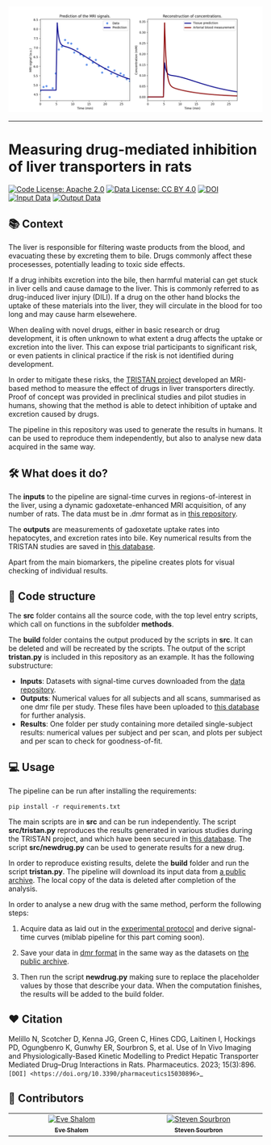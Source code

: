 ![example-result](_static/Result.png)

---

# Measuring drug-mediated inhibition of liver transporters in rats

[![Code License: Apache 2.0](https://img.shields.io/badge/License-Apache%202.0-blue.svg?style=flat-square&logo=apache&color=blue)](https://www.apache.org/licenses/LICENSE-2.0) [![Data License: CC BY 4.0](https://img.shields.io/badge/Data%20License-CC%20BY%204.0-lightgrey.svg)](https://creativecommons.org/licenses/by/4.0/) [![DOI](https://zenodo.org/badge/DOI/10.5281/zenodo.15609209.svg)](https://doi.org/10.5281/zenodo.15609209) [![Input Data](https://img.shields.io/badge/input%20data-Zenodo-3776AB?logo=databricks&logoColor=white)](https://doi.org/10.5281/zenodo.15610261) [![Output Data](https://img.shields.io/badge/output%20data-Zenodo-FF8C00?logo=databricks&logoColor=white)](https://doi.org/10.5281/zenodo.15610350)

## 📚 Context 

The liver is responsible for filtering waste products from the blood, and evacuating these by excreting them to bile. Drugs commonly affect these procesesses, potentially leading to toxic side effects.

If a drug inhibits excretion into the bile, then harmful material can get stuck in liver cells and cause damage to the liver. This is commonly referred to as drug-induced liver injury (DILI). If a drug on the other hand blocks the uptake of these materials into the liver, they will circulate in the blood for too long and may cause harm elsewehere.

When dealing with novel drugs, either in basic research or drug development, it is often unknown to what extent a drug affects the uptake or excretion into the liver. This can expose trial participants to significant risk, or even patients in clinical practice if the risk is not identified during development.

In order to mitigate these risks, the [TRISTAN project](https://www.imi-tristan.eu/) developed an MRI-based method to measure the effect of drugs in liver transporters directly. Proof of concept was provided in preclinical studies and pilot studies in humans, showing that the method is able to detect inhibition of uptake and excretion caused by drugs. 

The pipeline in this repository was used to generate the results in humans. It can be used to reproduce them independently, but also to analyse new data acquired in the same way. 

## 🛠️ What does it do? 

The **inputs** to the pipeline are signal-time curves in regions-of-interest in the liver, using a dynamic gadoxetate-enhanced MRI acquisition, of any number of rats. The data must be in .dmr format as in [this repository](https://doi.org/10.5281/zenodo.15610261).

The **outputs** are measurements of gadoxetate uptake rates into hepatocytes, and excretion rates into bile. Key numerical results from the TRISTAN studies are saved in [this database](https://doi.org/10.5281/zenodo.15610350).

Apart from the main biomarkers, the pipeline creates plots for visual checking of individual results.

## 	📄 Code structure

The **src** folder contains all the source code, with the top level entry scripts, which call on functions in the subfolder **methods**.

The **build** folder contains the output produced by the scripts in **src**. It can be deleted and will be recreated by the scripts. The output of the script **tristan.py** is included in this repository as an example. It has the following substructure:

- **Inputs**: Datasets with signal-time curves downloaded from the [data repository](https://doi.org/10.5281/zenodo.15610261).
- **Outputs**: Numerical values for all subjects and all scans, summarised as one dmr file per study. These files have been uploaded to [this database](https://doi.org/10.5281/zenodo.15610350) for further analysis.
- **Results**: One folder per study containing more detailed single-subject results: numerical values per subject and per scan, and plots per subject and per scan to check for goodness-of-fit.

## 💻 Usage

The pipeline can be run after installing the requirements:

```console
pip install -r requirements.txt
```

The main scripts are in **src** and can be run independently. The script **src/tristan.py** reproduces the results generated in various studies during the TRISTAN project, and which have been secured in [this database](https://doi.org/10.5281/zenodo.15610350). The script **src/newdrug.py** can be used to generate results for a new drug.

In order to reproduce existing results, delete the **build** folder and run the script **tristan.py**. The pipeline will download its input data from [a public archive](https://zenodo.org/records/15301607). The local copy of the data is deleted after completion of the analysis. 

In order to analyse a new drug with the same method, perform the following steps:

1. Acquire data as laid out in the [experimental protocol](https://www.imi-tristan.eu/liver) and derive signal-time curves (miblab pipeline for this part coming soon).

2. Save your data in [dmr format](https://openmiblab.github.io/pydmr/format.html) in the same way as the datasets on [the public archive](https://zenodo.org/records/15301607).

3. Then run the script **newdrug.py** making sure to replace the placeholder values by those that describe your data. When the computation finishes, the results will be added to the build folder.

## ❤️ Citation 

Melillo N, Scotcher D, Kenna JG, Green C, Hines CDG, Laitinen I, Hockings PD, 
Ogungbenro K, Gunwhy ER, Sourbron S, et al. Use of In Vivo Imaging and 
Physiologically-Based Kinetic Modelling to Predict Hepatic Transporter 
Mediated Drug–Drug Interactions in Rats. Pharmaceutics. 2023; 15(3):896. 
`[DOI] <https://doi.org/10.3390/pharmaceutics15030896>`_ 

## 👥 Contributors

<!-- ALL-CONTRIBUTORS-LIST:START - Do not remove or modify this section -->
<!-- prettier-ignore-start -->
<!-- markdownlint-disable -->
<table>
  <tbody>
    <tr>
      <td align="center" valign="top" width="14.28%"><a href="https://github.com/EShalom"><img src="https://avatars.githubusercontent.com/u/79933818?v=4" width="100px;" alt="Eve Shalom"/><br /><sub><b>Eve Shalom</b></sub></a><br /></td>
      <td align="center" valign="top" width="14.28%"><a href="https://github.com/plaresmedima"><img src="https://avatars.githubusercontent.com/u/6051075?v=4" width="100px;" alt="Steven Sourbron"/><br /><sub><b>Steven Sourbron</b></sub></a><br /></td>
    </tr>
  </tbody>
</table>
